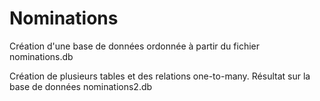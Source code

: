 # Nominations

Création d'une base de données ordonnée à partir du fichier nominations.db

Création de plusieurs tables et des relations one-to-many.
Résultat sur la base de données nominations2.db
